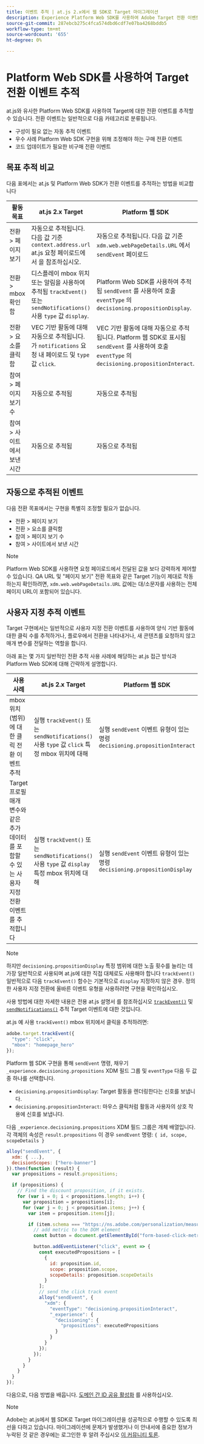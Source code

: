 ```yaml
---
title: 이벤트 추적 | at.js 2.x에서 웹 SDK로 Target 마이그레이션
description: Experience Platform Web SDK를 사용하여 Adobe Target 전환 이벤트를 추적하는 방법을 알아봅니다.
source-git-commit: 287ebcb275c4fca574dbd6cdf7e07ba4268bddb5
workflow-type: tm+mt
source-wordcount: '655'
ht-degree: 0%

---
```



# Platform Web SDK를 사용하여 Target 전환 이벤트 추적

at.js와 유사한 Platform Web SDK를 사용하여 Target에 대한 전환 이벤트를 추적할 수 있습니다. 전환 이벤트는 일반적으로 다음 카테고리로 분류됩니다.

* 구성이 필요 없는 자동 추적 이벤트
* 우수 사례 Platform Web SDK 구현을 위해 조정해야 하는 구매 전환 이벤트
* 코드 업데이트가 필요한 비구매 전환 이벤트

## 목표 추적 비교

다음 표에서는 at.js 및 Platform Web SDK가 전환 이벤트를 추적하는 방법을 비교합니다

| 활동 목표 | at.js 2.x Target | Platform 웹 SDK |
|---|---|---|
| 전환 > 페이지 보기 | 자동으로 추적됩니다. 다음 값 기준 `context.address.url` at.js 요청 페이로드에서 을 참조하십시오. | 자동으로 추적됩니다. 다음 값 기준 `xdm.web.webPageDetails.URL` 에서 `sendEvent` 페이로드 |
| 전환 > mbox 확인함 | 디스플레이 mbox 위치 또는 알림을 사용하여 추적됨 `trackEvent()` 또는 `sendNotifications()` 사용 `type` 값 `display`. | Platform Web SDK를 사용하여 추적됨 `sendEvent` 를 사용하여 호출 `eventType` 의 `decisioning.propositionDisplay`. |
| 전환 > 요소를 클릭함 | VEC 기반 활동에 대해 자동으로 추적됩니다. 가 `notifications` 요청 내 페이로드 및 `type` 값 `click`. | VEC 기반 활동에 대해 자동으로 추적됩니다. Platform 웹 SDK로 표시됨 `sendEvent` 를 사용하여 호출 `eventType` 의 `decisioning.propositionInteract`. |
| 참여 > 페이지 보기 수 | 자동으로 추적됨 | 자동으로 추적됨 |
| 참여 > 사이트에서 보낸 시간 | 자동으로 추적됨 | 자동으로 추적됨 |

<!--
| Revenue > RPV, AOV, or Total Sales | Tracked based on the `orderTotal` parameter values for the specified mbox(es) | Tracked based on the `xdm.commerce.order.priceTotal` values. Its best to use the "any mbox" option in the goal setup. |
| Revenue > Orders | Tracked based on the unique `orderId` parameter values for the specified mbox(es) | Tracked based on the unique values for `xdm.commerce.order.purchaseID`. Its best to use the "any mbox" option in the goal setup. |
| Engagement > Custom Scoring | Tracked with the `mboxPageValue` parameter. Refer to the [dedicated documentation](https://experienceleague.adobe.com/docs/target/using/activities/success-metrics/capture-score.html) for more details. | Tracked with `data.__adobe.target.mboxPageValue` in the `sendEvent` payload |
-->

## 자동으로 추적된 이벤트

다음 전환 목표에서는 구현을 특별히 조정할 필요가 없습니다.

* 전환 > 페이지 보기
* 전환 > 요소를 클릭함
* 참여 > 페이지 보기 수
* 참여 > 사이트에서 보낸 시간

>[!NOTE]
>
>Platform Web SDK를 사용하면 요청 페이로드에서 전달된 값을 보다 강력하게 제어할 수 있습니다. QA URL 및 &quot;페이지 보기&quot; 전환 목표와 같은 Target 기능이 제대로 작동하는지 확인하려면, `xdm.web.webPageDetails.URL` 값에는 대/소문자를 사용하는 전체 페이지 URL이 포함되어 있습니다.

<!--
## Purchase conversion events

The following conversion goals are based on the order details information passed in the Platform Web SDK `sendEvent` payload:

* Revenue > Revenue per Visit (RPV)
* Revenue > Average Order Value (AOV)
* Revenue > Total Sales
* Revenue > Orders

Target at.js implementations typically use an order confirmation mbox with the `trackEvent()` or `sendNotifications()` functions to pass the order ID, order total, and a list of product IDs purchased. These methods are specific to Target.

The Platform Web SDK is a shared library for all Adobe applications and you may have other applications such as Adobe Analytics to consider. Because of this shared nature, its best send a single order confirmation call using the appropriate commerce XDM field group.

For more information and an example, refer to the tutorial section about [sending purchase parameters to Target](send-parameters.md#purchase-parameters). 
-->

## 사용자 지정 추적 이벤트

Target 구현에서는 일반적으로 사용자 지정 전환 이벤트를 사용하여 양식 기반 활동에 대한 클릭 수를 추적하거나, 플로우에서 전환을 나타내거나, 새 콘텐츠를 요청하지 않고 매개 변수를 전달하는 역할을 합니다.

아래 표는 몇 가지 일반적인 전환 추적 사용 사례에 해당하는 at.js 접근 방식과 Platform Web SDK에 대해 간략하게 설명합니다.

| 사용 사례 | at.js 2.x Target | Platform 웹 SDK |
|---|---|---|
| mbox 위치(범위)에 대한 클릭 전환 이벤트 추적 | 실행 `trackEvent()` 또는 `sendNotifications()` 사용 `type` 값 `click` 특정 mbox 위치에 대해 | 실행 `sendEvent` 이벤트 유형이 있는 명령 `decisioning.propositionInteract` |
| Target 프로필 매개 변수와 같은 추가 데이터를 포함할 수 있는 사용자 지정 전환 이벤트를 추적합니다 | 실행 `trackEvent()` 또는 `sendNotifications()` 사용 `type` 값 `display` 특정 mbox 위치에 대해 | 실행 `sendEvent` 이벤트 유형이 있는 명령 `decisioning.propositionDisplay` |

>[!NOTE]
>
>하지만 `decisioning.propositionDisplay` 특정 범위에 대한 노출 횟수를 늘리는 데 가장 일반적으로 사용되며 at.js에 대한 직접 대체로도 사용해야 합니다 `trackEvent()` 일반적으로 다음 `trackEvent()` 함수는 기본적으로 `display` 지정하지 않은 경우. 정의한 사용자 지정 전환에 올바른 이벤트 유형을 사용하려면 구현을 확인하십시오.

사용 방법에 대한 자세한 내용은 전용 at.js 설명서 를 참조하십시오 [`trackEvent()`](https://developer.adobe.com/target/implement/client-side/atjs/atjs-functions/adobe-target-trackevent/) 및 [`sendNotifications()`](https://developer.adobe.com/target/implement/client-side/atjs/atjs-functions/adobe-target-sendnotifications-atjs-21/) 추적 Target 이벤트에 대한 것입니다.

at.js 예 사용 `trackEvent()` mbox 위치에서 클릭을 추적하려면:

```JavaScript
adobe.target.trackEvent({
  "type": "click",
  "mbox": "homepage_hero"
});
```

Platform 웹 SDK 구현을 통해 `sendEvent` 명령, 채우기 `_experience.decisioning.propositions` XDM 필드 그룹 및 `eventType` 다음 두 값 중 하나를 선택합니다.

* `decisioning.propositionDisplay`: Target 활동을 렌더링한다는 신호를 보냅니다.
* `decisioning.propositionInteract`: 마우스 클릭처럼 활동과 사용자의 상호 작용에 신호를 보냅니다.

다음 `_experience.decisioning.propositions` XDM 필드 그룹은 개체 배열입니다. 각 객체의 속성은 `result.propositions` 이 경우 `sendEvent` 명령: `{ id, scope, scopeDetails }`

```JavaScript
alloy("sendEvent", {
  xdm: { ...},
  decisionScopes: ["hero-banner"]
}).then(function (result) {
  var propositions = result.propositions;

  if (propositions) {
    // Find the discount proposition, if it exists.
    for (var i = 0; i < propositions.length; i++) {
      var proposition = propositions[i];
      for (var j = 0; j < proposition.items; j++) {
        var item = proposition.items[j];

        if (item.schema === "https://ns.adobe.com/personalization/measurement") {
          // add metric to the DOM element
          const button = document.getElementById("form-based-click-metric");

          button.addEventListener("click", event => {
            const executedPropositions = [
              {
                id: proposition.id,
                scope: proposition.scope,
                scopeDetails: proposition.scopeDetails
              }
            ];
            // send the click track event
            alloy("sendEvent", {
              "xdm": {
                "eventType": "decisioning.propositionInteract",
                "_experience": {
                  "decisioning": {
                    "propositions": executedPropositions
                  }
                }
              }
            });
          });
        }
      }
    }
  }
});
```

다음으로, 다음 방법을 배웁니다. [도메인 간 ID 공유 활성화](cross-domain.md) 를 사용하십시오.

>[!NOTE]
>
>Adobe는 at.js에서 웹 SDK로 Target 마이그레이션을 성공적으로 수행할 수 있도록 최선을 다하고 있습니다. 마이그레이션에 문제가 발생했거나 이 안내서에 중요한 정보가 누락된 것 같은 경우에는 로그인한 후 알려 주십시오 [이 커뮤니티 토론](https://experienceleaguecommunities.adobe.com/t5/adobe-experience-platform-data/tutorial-discussion-migrate-target-from-at-js-to-web-sdk/m-p/575587#M463).